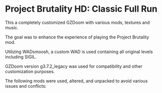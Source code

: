 # Project Brutality HD: Classic Full Run

This a completely customized GZDoom with various mods, textures and music.

The goal was to enhance the experience of playing the Project Brutality mod.

Utilizing WADsmoosh, a custom WAD is used containing all original levels including SIGIL.

GZDoom version g3.7.2_legacy was used for compatibility and other customization purposes.

The following mods were used, altered, and unpacked to avoid various issues and conflicts:

